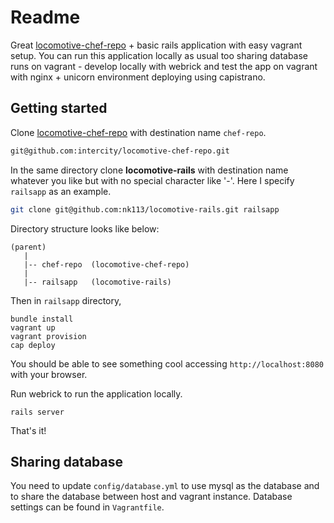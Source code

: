 Readme
======

Great [locomotive-chef-repo](https://github.com/intercity/locomotive-chef-repo) + basic rails application with easy vagrant setup. You can run this application locally as usual too sharing database runs on vagrant - develop locally with webrick and test the app on vagrant with nginx + unicorn environment deploying using capistrano.

## Getting started

Clone [locomotive-chef-repo](https://github.com/intercity/locomotive-chef-repo) with destination name ```chef-repo```.

```sh
git@github.com:intercity/locomotive-chef-repo.git
```

In the same directory clone **locomotive-rails** with destination name whatever you like but with no special character like '-'. Here I specify ```railsapp``` as an example.

```sh
git clone git@github.com:nk113/locomotive-rails.git railsapp
```

Directory structure looks like below:

```
(parent)
   |
   |-- chef-repo  (locomotive-chef-repo)
   |
   |-- railsapp   (locomotive-rails)
```

Then in ```railsapp``` directory, 

```ssh
bundle install
vagrant up
vagrant provision
cap deploy
```

You should be able to see something cool accessing ```http://localhost:8080``` with your browser.

Run webrick to run the application locally.

```ssh
rails server
```

That's it!

## Sharing database

You need to update ```config/database.yml``` to use mysql as the database and to share the database between host and vagrant instance. Database settings can be found in ```Vagrantfile```.
